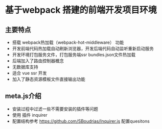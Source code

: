 # 基于webpack 搭建的前端开发项目环境

## 主要特点
- 搭载 webpack热加载（webpack-hot-middleware） 功能
- 开发前端代码热加载自动刷新浏览器，开发后端代码自动监听重新启动服务
- 开发环境打包服务文件，打包服务端ssr bundles.json文件热加载
- 后端加入了路由控制器概念
- 无数据库支持
- 适合 vue ssr 开发
- 加入了静态资源模板文件直接输出功能

## meta.js介绍
- 安装过程中过滤一些不需要安装的插件等问题
- 使用 插件 inquirer
- 配置结构参考 https://github.com/SBoudrias/Inquirer.js 配置quesitons